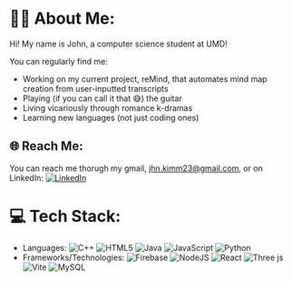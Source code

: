 # 👨‍🎓 About Me:
Hi!
My name is John, a computer science student at UMD! 

You can regularly find me:
- Working on my current project, reMind, that automates mind map creation from user-inputted transcripts
- Playing (if you can call it that 😅) the guitar
- Living vicariously through romance k-dramas
- Learning new languages (not just coding ones)

## 🌐 Reach Me:
You can reach me thorugh my gmail, jhn.kimm23@gmail.com, or on LinkedIn:
[![LinkedIn](https://img.shields.io/badge/LinkedIn-%230077B5.svg?logo=linkedin&logoColor=white)](https://linkedin.com/in/jhn-kim) 

# 💻 Tech Stack:
- Languages: ![C++](https://img.shields.io/badge/c++-%2300599C.svg?style=for-the-badge&logo=c%2B%2B&logoColor=white) ![HTML5](https://img.shields.io/badge/html5-%23E34F26.svg?style=for-the-badge&logo=html5&logoColor=white) ![Java](https://img.shields.io/badge/java-%23ED8B00.svg?style=for-the-badge&logo=openjdk&logoColor=white) ![JavaScript](https://img.shields.io/badge/javascript-%23323330.svg?style=for-the-badge&logo=javascript&logoColor=%23F7DF1E) ![Python](https://img.shields.io/badge/python-3670A0?style=for-the-badge&logo=python&logoColor=ffdd54)
- Frameworks/Technologies: ![Firebase](https://img.shields.io/badge/firebase-%23039BE5.svg?style=for-the-badge&logo=firebase) ![NodeJS](https://img.shields.io/badge/node.js-6DA55F?style=for-the-badge&logo=node.js&logoColor=white) ![React](https://img.shields.io/badge/react-%2320232a.svg?style=for-the-badge&logo=react&logoColor=%2361DAFB) ![Three js](https://img.shields.io/badge/threejs-black?style=for-the-badge&logo=three.js&logoColor=white) ![Vite](https://img.shields.io/badge/vite-%23646CFF.svg?style=for-the-badge&logo=vite&logoColor=white) ![MySQL](https://img.shields.io/badge/mysql-%2300000f.svg?style=for-the-badge&logo=mysql&logoColor=white)

